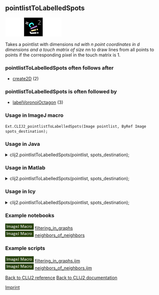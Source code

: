 ## pointlistToLabelledSpots
<img src="images/mini_empty_logo.png"/><img src="images/mini_clij2_logo.png"/><img src="images/mini_empty_logo.png"/>

Takes a pointlist with dimensions n*d with n point coordinates in d dimensions and a touch matrix of 
size n*n to draw lines from all points to points if the corresponding pixel in the touch matrix is 1.

### pointlistToLabelledSpots often follows after
* <a href="reference_create2D">create2D</a> (2)


### pointlistToLabelledSpots is often followed by
* <a href="reference_labelVoronoiOctagon">labelVoronoiOctagon</a> (3)


### Usage in ImageJ macro
```
Ext.CLIJ2_pointlistToLabelledSpots(Image pointlist, ByRef Image spots_destination);
```




### Usage in Java


<details>

<summary>
clij2.pointlistToLabelledSpots(pointlist, spots_destination);
</summary>
<pre class="highlight">// init CLIJ and GPU
import net.haesleinhuepf.clij2.CLIJ2;
import net.haesleinhuepf.clij.clearcl.ClearCLBuffer;
CLIJ2 clij2 = CLIJ2.getInstance();

// get input parameters
ClearCLBuffer pointlist = clij2.push(pointlistImagePlus);
spots_destination = clij2.create(pointlist);
</pre>

<pre class="highlight">
// Execute operation on GPU
clij2.pointlistToLabelledSpots(pointlist, spots_destination);
</pre>

<pre class="highlight">
//show result
spots_destinationImagePlus = clij2.pull(spots_destination);
spots_destinationImagePlus.show();

// cleanup memory on GPU
clij2.release(pointlist);
clij2.release(spots_destination);
</pre>

</details>





### Usage in Matlab


<details>

<summary>
clij2.pointlistToLabelledSpots(pointlist, spots_destination);
</summary>
<pre class="highlight">% init CLIJ and GPU
clij2 = init_clatlab();

% get input parameters
pointlist = clij2.pushMat(pointlist_matrix);
spots_destination = clij2.create(pointlist);
</pre>

<pre class="highlight">
% Execute operation on GPU
clij2.pointlistToLabelledSpots(pointlist, spots_destination);
</pre>

<pre class="highlight">
% show result
spots_destination = clij2.pullMat(spots_destination)

% cleanup memory on GPU
clij2.release(pointlist);
clij2.release(spots_destination);
</pre>

</details>





### Usage in Icy


<details>

<summary>
clij2.pointlistToLabelledSpots(pointlist, spots_destination);
</summary>
<pre class="highlight">// init CLIJ and GPU
importClass(net.haesleinhuepf.clicy.CLICY);
importClass(Packages.icy.main.Icy);

clij2 = CLICY.getInstance();

// get input parameters
pointlist_sequence = getSequence();
pointlist = clij2.pushSequence(pointlist_sequence);
spots_destination = clij2.create(pointlist);
</pre>

<pre class="highlight">
// Execute operation on GPU
clij2.pointlistToLabelledSpots(pointlist, spots_destination);
</pre>

<pre class="highlight">
// show result
spots_destination_sequence = clij2.pullSequence(spots_destination)
Icy.addSequence(spots_destination_sequence);
// cleanup memory on GPU
clij2.release(pointlist);
clij2.release(spots_destination);
</pre>

</details>





### Example notebooks
<a href="https://clij.github.io/clij2-docs/md/filtering_in_graphs"><img src="images/language_macro.png" height="20"/></a> [filtering_in_graphs](https://clij.github.io/clij2-docs/md/filtering_in_graphs)  
<a href="https://clij.github.io/clij2-docs/md/neighbors_of_neighbors"><img src="images/language_macro.png" height="20"/></a> [neighbors_of_neighbors](https://clij.github.io/clij2-docs/md/neighbors_of_neighbors)  




### Example scripts
<a href="https://github.com/clij/clij2-docs/blob/master/src/main/macro/filtering_in_graphs.ijm"><img src="images/language_macro.png" height="20"/></a> [filtering_in_graphs.ijm](https://github.com/clij/clij2-docs/blob/master/src/main/macro/filtering_in_graphs.ijm)  
<a href="https://github.com/clij/clij2-docs/blob/master/src/main/macro/neighbors_of_neighbors.ijm"><img src="images/language_macro.png" height="20"/></a> [neighbors_of_neighbors.ijm](https://github.com/clij/clij2-docs/blob/master/src/main/macro/neighbors_of_neighbors.ijm)  


[Back to CLIJ2 reference](https://clij.github.io/clij2-docs/reference)
[Back to CLIJ2 documentation](https://clij.github.io/clij2-docs)

[Imprint](https://clij.github.io/imprint)
